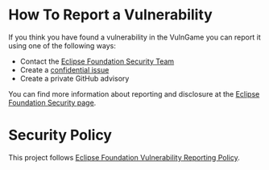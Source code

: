 <!--
    Adapt as you see fit for your projects. At least replace <project> by your
    project name.

    For any questions about implementing security best practices, contact the
    Eclipse Foundation Security Team at security@eclipse-foundation.org
-->

# How To Report a Vulnerability

If you think you have found a vulnerability in the VulnGame you can report it using one of the following ways:

* Contact the [Eclipse Foundation Security Team](mailto:security@eclipse-foundation.org)
* Create a [confidential issue](https://gitlab.eclipse.org/security/vulnerability-reports/-/issues/new?issuable_template=new_vulnerability)
* Create a private GitHub advisory

You can find more information about reporting and disclosure at the [Eclipse Foundation Security page](https://www.eclipse.org/security/).

# Security Policy

This project follows [Eclipse Foundation Vulnerability Reporting Policy](https://www.eclipse.org/security/policy/).
